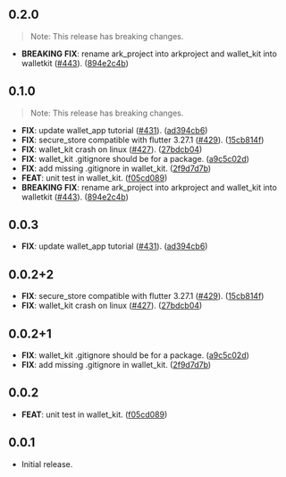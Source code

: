 ## 0.2.0

> Note: This release has breaking changes.

 - **BREAKING** **FIX**: rename ark_project into arkproject and wallet_kit into walletkit ([#443](https://github.com/focustree/starknet.dart/issues/443)). ([894e2c4b](https://github.com/focustree/starknet.dart/commit/894e2c4bb63ca63841e8e9ba3a6a294f8bc14410))

## 0.1.0

> Note: This release has breaking changes.

 - **FIX**: update wallet_app tutorial ([#431](https://github.com/focustree/starknet.dart/issues/431)). ([ad394cb6](https://github.com/focustree/starknet.dart/commit/ad394cb6c41106f7e02e7f3f372330b0fd899391))
 - **FIX**: secure_store compatible with flutter 3.27.1 ([#429](https://github.com/focustree/starknet.dart/issues/429)). ([15cb814f](https://github.com/focustree/starknet.dart/commit/15cb814f0252717b05ccbe99342622a066aafbc8))
 - **FIX**: wallet_kit crash on linux ([#427](https://github.com/focustree/starknet.dart/issues/427)). ([27bdcb04](https://github.com/focustree/starknet.dart/commit/27bdcb04d4beff4025af11a3fbb53a2f4107b813))
 - **FIX**: wallet_kit .gitignore should be for a package. ([a9c5c02d](https://github.com/focustree/starknet.dart/commit/a9c5c02d731c17695b40172fb66d3d0fc9616fa8))
 - **FIX**: add missing .gitignore in wallet_kit. ([2f9d7d7b](https://github.com/focustree/starknet.dart/commit/2f9d7d7b6657ca0e821663112c4d937da6e6e96b))
 - **FEAT**: unit test in wallet_kit. ([f05cd089](https://github.com/focustree/starknet.dart/commit/f05cd0892b54a2de1b41315b7583501ac2352e57))
 - **BREAKING** **FIX**: rename ark_project into arkproject and wallet_kit into walletkit ([#443](https://github.com/focustree/starknet.dart/issues/443)). ([894e2c4b](https://github.com/focustree/starknet.dart/commit/894e2c4bb63ca63841e8e9ba3a6a294f8bc14410))

## 0.0.3

 - **FIX**: update wallet_app tutorial ([#431](https://github.com/focustree/starknet.dart/issues/431)). ([ad394cb6](https://github.com/focustree/starknet.dart/commit/ad394cb6c41106f7e02e7f3f372330b0fd899391))

## 0.0.2+2

 - **FIX**: secure_store compatible with flutter 3.27.1 ([#429](https://github.com/focustree/starknet.dart/issues/429)). ([15cb814f](https://github.com/focustree/starknet.dart/commit/15cb814f0252717b05ccbe99342622a066aafbc8))
 - **FIX**: wallet_kit crash on linux ([#427](https://github.com/focustree/starknet.dart/issues/427)). ([27bdcb04](https://github.com/focustree/starknet.dart/commit/27bdcb04d4beff4025af11a3fbb53a2f4107b813))

## 0.0.2+1

 - **FIX**: wallet_kit .gitignore should be for a package. ([a9c5c02d](https://github.com/focustree/starknet.dart/commit/a9c5c02d731c17695b40172fb66d3d0fc9616fa8))
 - **FIX**: add missing .gitignore in wallet_kit. ([2f9d7d7b](https://github.com/focustree/starknet.dart/commit/2f9d7d7b6657ca0e821663112c4d937da6e6e96b))

## 0.0.2

 - **FEAT**: unit test in wallet_kit. ([f05cd089](https://github.com/focustree/starknet.dart/commit/f05cd0892b54a2de1b41315b7583501ac2352e57))

## 0.0.1

- Initial release.
